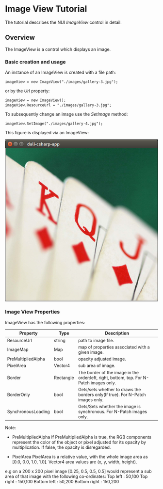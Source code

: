 # Image View Tutorial

The tutorial describes the NUI _ImageView_ control in detail.

## Overview

The ImageView is a control which displays an image.  

### Basic creation and usage

An instance of an ImageView is created with a file path: 

~~~{.cs}
imageView = new ImageView("./images/gallery-3.jpg");
~~~

or by the _Url_ property:

~~~{.cs}
imageView = new ImageView();
imageView.ResourceUrl = "./images/gallery-3.jpg";
~~~

To subsequently change an image use the _SetImage_ method:

~~~{.cs}
imageView.SetImage("./images/gallery-4.jpg");
~~~

This figure is displayed via an ImageView:

![ ](./Images/image-view/ImageView.png) 

### Image View Properties

ImageView has the following properties:

| Property  | Type | Description |
| ------------ | ------------ | ------------ |
| ResourceUrl | string  | path to image file. |
| ImageMap | Map | map of properties associated with a given image. |
| PreMultipliedAlpha | bool | opacity adjusted image. |
| PixelArea | Vector4 | sub area of image. |
| Border | Rectangle | The border of the image in the order:left, right, bottom, top. For N-Patch images only. |
| BorderOnly | bool | Gets/sets whether to draws the borders only(If true). For N-Patch images only. |
| SynchronousLoading | bool | Gets/Sets whether the image is synchronous. For N-Patch images only. |

Note:

+ PreMultipliedAlpha
If PreMultipliedAlpha is true, the RGB components represent the color of the object or pixel adjusted for its opacity
by multiplication. If false, the opacity is disregarded.

+ PixelArea
PixelArea is a relative value, with the whole image area as [0.0, 0.0, 1.0, 1.0].
Vector4 area values are (x, y, width, height).

e.g on a 200 x 200 pixel image [0.25, 0.5, 0.5, 0.5] would represent a sub area
of that image with the following co-ordinates:
Top left     : 50,100
Top right    : 150,100
Bottom left  : 50,200 
Bottom right : 150,200

